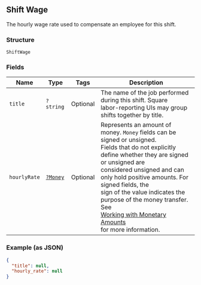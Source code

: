 ## Shift Wage

The hourly wage rate used to compensate an employee for this shift.

### Structure

`ShiftWage`

### Fields

| Name | Type | Tags | Description |
|  --- | --- | --- | --- |
| `title` | `?string` | Optional | The name of the job performed during this shift. Square<br>labor-reporting UIs may group shifts together by title. |
| `hourlyRate` | [`?Money`](/doc/models/money.md) | Optional | Represents an amount of money. `Money` fields can be signed or unsigned.<br>Fields that do not explicitly define whether they are signed or unsigned are<br>considered unsigned and can only hold positive amounts. For signed fields, the<br>sign of the value indicates the purpose of the money transfer. See<br>[Working with Monetary Amounts](https://developer.squareup.com/docs/build-basics/working-with-monetary-amounts)<br>for more information. |

### Example (as JSON)

```json
{
  "title": null,
  "hourly_rate": null
}
```

